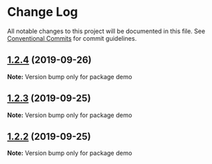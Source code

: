 # Change Log

All notable changes to this project will be documented in this file.
See [Conventional Commits](https://conventionalcommits.org) for commit guidelines.

## [1.2.4](https://github.com/Astrocoders/astro-design/compare/demo@1.2.3...demo@1.2.4) (2019-09-26)

**Note:** Version bump only for package demo





## [1.2.3](https://github.com/Astrocoders/astro-design/compare/demo@1.2.2...demo@1.2.3) (2019-09-25)

**Note:** Version bump only for package demo





## [1.2.2](https://github.com/Astrocoders/astro-design/compare/demo@1.2.1...demo@1.2.2) (2019-09-25)

**Note:** Version bump only for package demo
